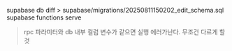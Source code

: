  supabase db diff > supabase/migrations/20250811150202_edit_schema.sql
 supabase functions serve


 > rpc 파라미터와 db 내부 컬럼 변수가 같으면 실행 에러가난다. 무조건 다르게 할 것